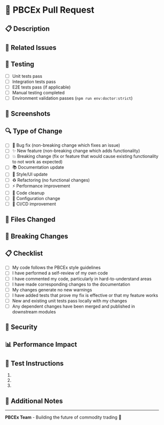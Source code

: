 # 🚀 PBCEx Pull Request

## 📋 Description
<!-- Provide a clear and concise description of what this PR does -->

## 🔗 Related Issues
<!-- Link to any related issues, e.g., "Closes #123" or "Fixes #456" -->

## 🧪 Testing
<!-- Describe the tests you ran and their results -->

- [ ] Unit tests pass
- [ ] Integration tests pass  
- [ ] E2E tests pass (if applicable)
- [ ] Manual testing completed
- [ ] Environment validation passes (`npm run env:doctor:strict`)

## 📸 Screenshots
<!-- Add screenshots if the changes affect the UI -->

## 🔍 Type of Change
<!-- Mark the appropriate option with an 'x' -->

- [ ] 🐛 Bug fix (non-breaking change which fixes an issue)
- [ ] ✨ New feature (non-breaking change which adds functionality)
- [ ] 💥 Breaking change (fix or feature that would cause existing functionality to not work as expected)
- [ ] 📚 Documentation update
- [ ] 🎨 Style/UI update
- [ ] ♻️ Refactoring (no functional changes)
- [ ] ⚡ Performance improvement
- [ ] 🧹 Code cleanup
- [ ] 🔧 Configuration change
- [ ] 🚀 CI/CD improvement

## 📁 Files Changed
<!-- List the main files that were changed -->

## 🚨 Breaking Changes
<!-- If this PR includes breaking changes, describe them here -->

## 📋 Checklist
<!-- Go over all the following points, and put an 'x' in all the boxes that apply -->

- [ ] My code follows the PBCEx style guidelines
- [ ] I have performed a self-review of my own code
- [ ] I have commented my code, particularly in hard-to-understand areas
- [ ] I have made corresponding changes to the documentation
- [ ] My changes generate no new warnings
- [ ] I have added tests that prove my fix is effective or that my feature works
- [ ] New and existing unit tests pass locally with my changes
- [ ] Any dependent changes have been merged and published in downstream modules

## 🔐 Security
<!-- If this PR introduces security changes, describe them -->

## 📊 Performance Impact
<!-- If this PR affects performance, describe the impact -->

## 🧪 Test Instructions
<!-- Provide step-by-step instructions for testing this PR -->

1. 
2. 
3. 

## 📝 Additional Notes
<!-- Add any other context about the PR here -->

---

**PBCEx Team** - Building the future of commodity trading 🚀
